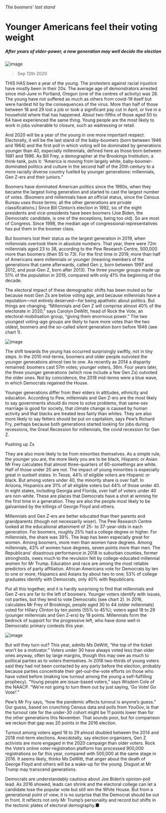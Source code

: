 ###### The boomers’ last stand
# Younger Americans feel their voting weight 
##### After years of elder-power, a new generation may well decide the election 
![image](images/20200912_USP001.jpg) 
> Sep 12th 2020 
THIS HAS been a year of the young. The protesters against racial injustice have mostly been in their 20s. The average age of demonstrators arrested since mid-June in Portland, Oregon (one of the centres of activity) was 28. The young have not suffered as much as others from covid-19 itself but were hardest hit by the consequences of the virus. More than half of those between 18 and 29 lost a job or took a significant pay cut in April, or live in a household where that has happened. About two-fifths of those aged 50 to 64 have experienced the same thing. Young people are the most likely to work in jobs vulnerable to closure, such as waitressing or retail.
And 2020 will be a year of the young in one more important respect. Electorally, it will be the last stand of the baby-boomers (born between 1946 and 1964) and the first poll in which voting will be dominated by generations younger than 40, especially millennials, defined here as those born between 1981 and 1996. As Bill Frey, a demographer at the Brookings Institution, a think-tank, puts it: “America is moving from largely white, baby-boomer-dominated politics and culture in the second half of the 20th century to a more racially diverse country fuelled by younger generations: millennials, Gen Z-ers and their juniors.”

Boomers have dominated American politics since the 1990s, when they became the largest living generation and started to cast the largest number of votes. (Boomers and millennials have an official status, since the Census Bureau uses those terms; all the other generations are private classifications.) Since Bill Clinton’s election in 1992, six of the eight presidents and vice-presidents have been boomers (Joe Biden, the Democratic candidate, is one of the exceptions, being too old). So are most of Congress. Since 1998, the median age of congressional representatives has put them in the boomer class.
But boomers lost their status as the largest generation in 2019, when millennials overtook them in absolute numbers. That year, there were 72m millennials aged 23 to 38, according to the Pew Research Centre, 500,000 more than boomers (then 55 to 73). For the first time in 2019, more than half of Americans were millennials or younger (meaning members of the generations that came afterwards, called Gen z, born between 1997 and 2012, and post-Gen Z, born after 2013). The three younger groups made up 51% of the population in 2019, compared with only 41% the beginning of the decade.
The electoral impact of these demographic shifts has been muted so far because most Gen Zs are below voting age, and because millennials have a reputation—not entirely deserved—for being apathetic about politics. But things are changing. “Millennials and Gen Z will comprise almost 40% of the electorate in 2020,” says Carolyn DeWitt, head of Rock the Vote, an electoral-mobilisation group, “giving them enormous power.” The two youngest voting-age groups are likely to have more votes than the two oldest, boomers and the so-called silent generation born before 1946 (see chart 1).
![image](images/20200912_USC484.png) 

The shift towards the young has occurred surprisingly swiftly, not in tiny steps. In the 2010 mid-terms, boomers and older people outvoted the younger generations almost two to one. As recently as 2014 a disparity remained: boomers cast 57m votes; younger voters, 36m. Four years later, the three younger generations (which now include a few Gen Zs) outvoted the older ones. Not by coincidence, the 2018 mid-terms were a blue wave, in which Democrats regained the House.
Younger generations differ from their elders in attitudes, ethnicity and education. According to Pew, millennials and Gen Z-ers are the most likely to say governments should do more to solve problems, that same-sex marriage is good for society, that climate change is caused by human activity and that blacks are treated less fairly than whites. They are also more likely to say fetters should be put on capitalism, says Pew’s Richard Fry, perhaps because both generations started looking for jobs during recessions, the Great Recession for millennials, the covid recession for Gen Z.
Pushing up Zs
They are also more likely to be from minorities themselves. As a simple rule, the younger you are, the more likely you are to be black, Hispanic or Asian. Mr Frey calculates that almost three-quarters of 60-somethings are white. Half of those under 20 are not. The impact of young minorities is especially great in sunbelt states. In Texas, 44% of eligible voters are Hispanic or black. But among voters under 40, the minority share is over half. In Arizona, Hispanics are 31% of all eligible voters but 44% of those under 40. In eight states, including Georgia and Florida, over half of voters under 40 are non-white. These are places that Democrats have a shot at winning for the first time in a generation. They are also the people most likely to be galvanised by the killings of George Floyd and others.
Millennials and Gen Z-ers are better educated than their parents and grandparents (though not necessarily wiser). The Pew Research Centre looked at the educational attainment of 25- to 37-year-olds in each generation. For boomers, roughly 25% had a college degree or higher. For millennials, the share was 39%. The leap has been especially great for women. Among boomers, more men than women have degrees. Among millennials, 43% of women have degrees, seven points more than men. The Republicans’ disastrous performance in 2018 in suburban counties, former strongholds, owes much to the revulsion felt by college-educated millennial women for Mr Trump. Education and race are among the most reliable predictors of party affiliation. African Americans vote for Democrats by ten to one or more; Hispanics and Asians by about two to one; 53% of college graduates identify with Democrats, only 40% with Republicans.
Put all this together, and it is hardly surprising to find that millennials and Gen Z-ers are far to the left of boomers. Younger voters identify with issues, not parties, but they tend to vote Democratic (see chart 2). In 2016, calculates Mr Frey of Brookings, people aged 30 to 44 (older millennials) voted for Hillary Clinton by ten points (55% to 45%); voters aged 18 to 29 (younger millennials and Gen Z-ers) by 19 points. Millennials form the bedrock of support for the progressive left, who have done well in Democratic primary contests this year.
![image](images/20200912_USC485.png) 

But will they turn out? This year, admits Ms DeWitt, “the top of the ticket won’t be a motivator.” Voters under 30 have always voted less than older ones anyway, often by large margins, though this may owe as much to political parties as to voters themselves. In 2016 two-thirds of young voters said they had not been contacted by any party before the election, probably because parties concentrate their get-out-the-vote efforts on those who have voted before (making low turnout among the young a self-fulfilling prophecy). “Young people are issue-based voters,” says Wisdom Cole of the NAACP. “We’re not going to turn them out by just saying, ‘Go Vote! Go Vote!’.”
Pew’s Mr Fry says, “how the pandemic affects turnout is anyone’s guess.” Our guess, based on crunching Census data and polls from YouGov, is that the turnout rate for the under-30 cohort might be 11 points lower than for the other generations this November. That sounds poor, but for comparison we reckon that gap was 20 points in the 2016 election.
Turnout among voters aged 18 to 29 almost doubled between the 2014 and 2018 mid-term elections. Anecdotally, say election organisers, Gen Z activists are more engaged in the 2020 campaign than older voters. Rock the Vote’s online voter-registration platform has processed 900,000 registrations so far this year, compared with 500,000 at the same stage in 2016. It seems likely, thinks Ms DeWitt, that anger about the death of George Floyd and others will be a wake-up for the young. Disgust at Mr Trump may transcend generations.
Democrats are understandably cautious about Joe Biden’s opinion-poll lead. As 2016 showed, leads can shrink and the electoral college can let a candidate lose the popular vote but still win the White House. But from a generational point of view, it is no surprise that the Democrat should be out in front. It reflects not only Mr Trump’s personality and record but shifts in the tectonic plates of electoral demography.■
